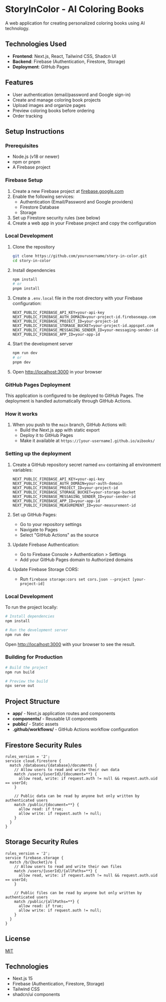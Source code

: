 # StoryInColor - AI Coloring Books

A web application for creating personalized coloring books using AI technology.

## Technologies Used

- **Frontend**: Next.js, React, Tailwind CSS, Shadcn UI
- **Backend**: Firebase (Authentication, Firestore, Storage)
- **Deployment**: GitHub Pages

## Features

- User authentication (email/password and Google sign-in)
- Create and manage coloring book projects
- Upload images and organize pages
- Preview coloring books before ordering
- Order tracking

## Setup Instructions

### Prerequisites

- Node.js (v18 or newer)
- npm or pnpm
- A Firebase project

### Firebase Setup

1. Create a new Firebase project at [firebase.google.com](https://firebase.google.com)
2. Enable the following services:
   - Authentication (Email/Password and Google providers)
   - Firestore Database
   - Storage
3. Set up Firestore security rules (see below)
4. Create a web app in your Firebase project and copy the configuration

### Local Development

1. Clone the repository
   ```bash
   git clone https://github.com/yourusername/story-in-color.git
   cd story-in-color
   ```

2. Install dependencies
   ```bash
   npm install
   # or
   pnpm install
   ```

3. Create a `.env.local` file in the root directory with your Firebase configuration:
   ```
   NEXT_PUBLIC_FIREBASE_API_KEY=your-api-key
   NEXT_PUBLIC_FIREBASE_AUTH_DOMAIN=your-project-id.firebaseapp.com
   NEXT_PUBLIC_FIREBASE_PROJECT_ID=your-project-id
   NEXT_PUBLIC_FIREBASE_STORAGE_BUCKET=your-project-id.appspot.com
   NEXT_PUBLIC_FIREBASE_MESSAGING_SENDER_ID=your-messaging-sender-id
   NEXT_PUBLIC_FIREBASE_APP_ID=your-app-id
   ```

4. Start the development server
   ```bash
   npm run dev
   # or
   pnpm dev
   ```

5. Open [http://localhost:3000](http://localhost:3000) in your browser

### GitHub Pages Deployment

This application is configured to be deployed to GitHub Pages. The deployment is handled automatically through GitHub Actions.

### How it works

1. When you push to the `main` branch, GitHub Actions will:
   - Build the Next.js app with static export
   - Deploy it to GitHub Pages
   - Make it available at `https://[your-username].github.io/aibooks/`

### Setting up the deployment

1. Create a GitHub repository secret named `env` containing all environment variables:
   ```
   NEXT_PUBLIC_FIREBASE_API_KEY=your-api-key
   NEXT_PUBLIC_FIREBASE_AUTH_DOMAIN=your-auth-domain
   NEXT_PUBLIC_FIREBASE_PROJECT_ID=your-project-id
   NEXT_PUBLIC_FIREBASE_STORAGE_BUCKET=your-storage-bucket
   NEXT_PUBLIC_FIREBASE_MESSAGING_SENDER_ID=your-sender-id
   NEXT_PUBLIC_FIREBASE_APP_ID=your-app-id
   NEXT_PUBLIC_FIREBASE_MEASUREMENT_ID=your-measurement-id
   ```

2. Set up GitHub Pages:
   - Go to your repository settings
   - Navigate to Pages
   - Select "GitHub Actions" as the source

3. Update Firebase Authentication:
   - Go to Firebase Console > Authentication > Settings
   - Add your GitHub Pages domain to Authorized domains

4. Update Firebase Storage CORS:
   - Run `firebase storage:cors set cors.json --project [your-project-id]`

### Local Development

To run the project locally:

```bash
# Install dependencies
npm install

# Run the development server
npm run dev
```

Open [http://localhost:3000](http://localhost:3000) with your browser to see the result.

### Building for Production

```bash
# Build the project
npm run build

# Preview the build
npx serve out
```

## Project Structure

- **app/** - Next.js application routes and components
- **components/** - Reusable UI components
- **public/** - Static assets
- **.github/workflows/** - GitHub Actions workflow configuration

## Firestore Security Rules

```
rules_version = '2';
service cloud.firestore {
  match /databases/{database}/documents {
    // Allow users to read and write their own data
    match /users/{userId}/{document=**} {
      allow read, write: if request.auth != null && request.auth.uid == userId;
    }
    
    // Public data can be read by anyone but only written by authenticated users
    match /public/{document=**} {
      allow read: if true;
      allow write: if request.auth != null;
    }
  }
}
```

## Storage Security Rules

```
rules_version = '2';
service firebase.storage {
  match /b/{bucket}/o {
    // Allow users to read and write their own files
    match /users/{userId}/{allPaths=**} {
      allow read, write: if request.auth != null && request.auth.uid == userId;
    }
    
    // Public files can be read by anyone but only written by authenticated users
    match /public/{allPaths=**} {
      allow read: if true;
      allow write: if request.auth != null;
    }
  }
}
```

## License

[MIT](LICENSE)

## Technologies

- Next.js 15
- Firebase (Authentication, Firestore, Storage)
- Tailwind CSS
- shadcn/ui components

<!-- Deployment trigger: 1 --> 